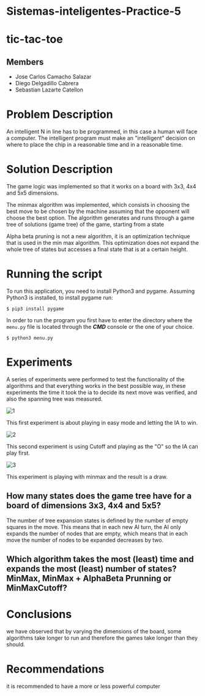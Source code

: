 
# Sistemas-inteligentes-Practice-5
# tic-tac-toe
## Members
* Jose Carlos Camacho Salazar
* Diego Delgadillo Cabrera
* Sebastian Lazarte Catellon

# Problem Description
An intelligent N in line has to be programmed, in this case a human will face a computer. The intelligent program must make an "intelligent" decision on where to place the chip in a reasonable time and in a reasonable time.

# Solution Description
The game logic was implemented so that it works on a board with 3x3, 4x4 and 5x5 dimensions.

The minmax algorithm was implemented, which consists in choosing the best move to be chosen by the machine assuming that the opponent will choose the best option. The algorithm generates and runs through a game tree of solutions (game tree) of the game, starting from a state 

Alpha beta pruning is not a new algorithm, it is an optimization technique that is used in the min max algorithm. This optimization does not expand the whole tree of states but accesses a final state that is at a certain height.

# Running the script
To run this application, you need to install Python3 and pygame. Assuming Python3 is installed, to install pygame run:

```
$ pip3 install pygame
```

In order to run the program you first have to enter the 
directory where the `menu.py` file is located through 
the ***CMD*** console or the one of your choice.

```
$ python3 menu.py
```
# Experiments

A series of experiments were performed to test the functionality of the algorithms and that everything works in the best possible way, in these experiments the time it took the ia to decide its next move was verified, and also the spanning tree was measured.

![1](https://user-images.githubusercontent.com/58644744/136495655-2f7cfe3d-c761-48ec-b7b9-c3df6692e785.png)

This first experiment is about playing in easy mode and letting the IA to win.

![2](https://user-images.githubusercontent.com/58644744/136495668-f1691259-204f-4118-bf2b-f45d0e22221f.png)

This second experiment is using Cutoff and playing as the "O" so the IA can play first.

![3](https://user-images.githubusercontent.com/58644744/136495678-3d74b735-887b-4525-8199-0aa5e42d072a.png)

This experiment is playing with minmax and the result is a draw.

## How many states does the game tree have for a board of dimensions 3x3, 4x4 and 5x5?

The number of tree expansion states is defined by the number of empty squares in the move.
This means that in each new AI turn, the AI only expands the number of nodes that are empty, which means that in each move the number of nodes to be expanded decreases by two.

## Which algorithm takes the most (least) time and expands the most (least) number of states? MinMax, MinMax + AlphaBeta Prunning or MinMaxCutoff?




# Conclusions

we have observed that by varying the dimensions of the board, some algorithms take longer to run and therefore the games take longer than they should.

# Recommendations

it is recommended to have a more or less powerful computer 
